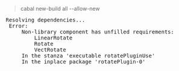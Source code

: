 > cabal new-build all --allow-new

 <pre>
Resolving dependencies...   
 Error:   
     Non-library component has unfilled requirements:   
         LinearRotate   
         Rotate   
         VectRotate   
     In the stanza 'executable rotatePluginUse'   
     In the inplace package 'rotatePlugin-0'   
</pre>
